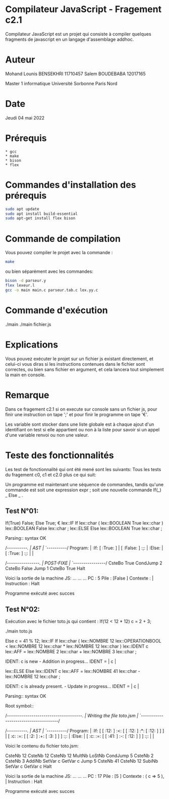 # Compilateur JavaScript    -   Fragement c2.1
Compilateur JavaScript est un projet qui consiste à compiler quelques fragments de javascript en un langage d'assemblage addhoc.

# Auteur
Mohand Lounis BENSEKHRI     11710457
Salem BOUDEBABA             12017165
		
Master 1 informatique 
Université Sorbonne Paris Nord

# Date
Jeudi 04 mai 2022

# Prérequis
    * gcc
    * make
    * bison
    * flex

# Commandes d'installation des prérequis
```bash 
sudo apt update
sudo apt install build-essential
sudo apt-get install flex bison
```

# Commande de compilation
Vous pouvez compiler le projet avec la commande :
```bash 
make
```

ou bien séparément avec les commandes: 
```bash 
bison -d parseur.y
flex lexeur.l
gcc -o main main.c parseur.tab.c lex.yy.c
```

# Commande d'exécution
./main
./main fichier.js

# Explications
Vous pouvez exécuter le projet sur un fichier js existant directement, et celui-ci vous diras si les instructions contenues dans le fichier sont correctes, ou bien sans fichier en argument, et cela lancera tout simplement la main en console.

# Remarque
Dans ce fragement c2.1
si on execute sur console sans un fichier js, pour finir une instruction on tape ';' et pour finir le programme on tape '€'.

Les variable sont stocker dans une liste globale est à chaque ajout d'un identifiant on test si elle appartient ou non à la liste pour savoir si un appel d'une variable renvoi ou non une valeur.

# Teste des fonctionnalités
Les test de fonctionnalité qui ont été mené sont les suivants: 
Tous les tests du fragement c0, c1 et c2.0 plus ce qui suit:

Un programme est maintenant une séquence de commandes, tandis qu'une commande est soit une expression expr ; soit une nouvelle commande If(_) _ Else _ .

Test N°01:
----------
If(True) False; Else True; €
lex::IF If
lex::char (
lex::BOOLEAN True
lex::char )
lex::BOOLEAN False
lex::char ;
lex::ELSE Else
lex::BOOLEAN True
lex::char ;

Parsing:: syntax OK


/*----------.
|    AST    |
`----------*/
Program:
| :If: [ :True: ] | [ :False: ] :;: | :Else: | [ :True: ] :;: | | 


/*----------------.
|    POST-FIXE    |
`----------------*/
CsteBo True
CondJump 2
CsteBo False
Jump 1
CsteBo True
Halt

Voici la sortie de la machine JS:
...
...
...
PC : 5
Pile : [False ]
Contexte : |
Instruction : Halt

Programme exécuté avec succes 




Test N°02: 
----------
Exécution avec le fichier toto.js qui contient : 
If(12 < 12 * 12) c = 2 + 3;

./main toto.js

Else c = 41 % 12;
lex::IF If
lex::char (
lex::NOMBRE 12
lex::OPERATIONBOOL <
lex::NOMBRE 12
lex::char *
lex::NOMBRE 12
lex::char )
lex::IDENT c
lex::AFF =
lex::NOMBRE 2
lex::char +
lex::NOMBRE 3
lex::char ;

IDENT: c is new - Addition in progress...
IDENT = | c |

lex::ELSE Else
lex::IDENT c
lex::AFF =
lex::NOMBRE 41
lex::char -
lex::NOMBRE 12
lex::char ;

IDENT: c is already present. - Update in progress...
IDENT = | c |


Parsing:: syntax OK

Root symbol:: 

/*-------------------------------------.
|    Writing the file toto.jsm    |
`-------------------------------------*/

/*----------.
|    AST    |
`----------*/
Program:
| :If: [ [ :12: ] :<: [ [ :12: ] :*: [ :12: ] ] ] | [ :c: :=: [ [ :2: ] :+: [ :3: ] ] ] :;: | :Else: | [ :c: :=: [ [ :41: ] :-: [ :12: ] ] ] :;: | | 



Voici le contenu du fichier toto.jsm:

CsteNb 12
CsteNb 12
CsteNb 12
MultNb
LoStNb
CondJump 5
CsteNb 2
CsteNb 3
AddiNb
SetVar c
GetVar c
Jump 5
CsteNb 41
CsteNb 12
SubiNb
SetVar c
GetVar c
Halt



Voici la sortie de la machine JS: 
...
...
...
PC : 17
Pile : [5 ]
Contexte : ( c => 5 ),  |
Instruction : Halt

Programme exécuté avec succes 
